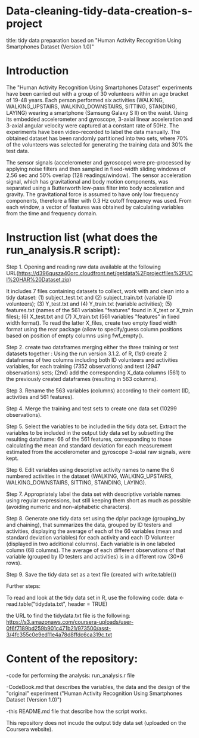 # Data-cleaning-tidy-data-creation-s-project

title: tidy data preparation based on "Human Activity Recognition Using Smartphones Dataset (Version 1.0)"

Introduction
=============
The "Human Activity Recognition Using Smartphones Dataset" experiments have been carried out with a group of 30 volunteers within an age bracket of 19-48 years. Each person performed six activities (WALKING, WALKING_UPSTAIRS, WALKING_DOWNSTAIRS, SITTING, STANDING, LAYING) wearing a smartphone (Samsung Galaxy S II) on the waist. Using its embedded accelerometer and gyroscope, 3-axial linear acceleration and 3-axial angular velocity were captured at a constant rate of 50Hz. The experiments have been video-recorded to label the data manually. The obtained dataset has been randomly partitioned into two sets, where 70% of the volunteers was selected for generating the training data and 30% the test data. 

The sensor signals (accelerometer and gyroscope) were pre-processed by applying noise filters and then sampled in fixed-width sliding windows of 2.56 sec and 50% overlap (128 readings/window). The sensor acceleration signal, which has gravitational and body motion components, was separated using a Butterworth low-pass filter into body acceleration and gravity. The gravitational force is assumed to have only low frequency components, therefore a filter with 0.3 Hz cutoff frequency was used. From each window, a vector of features was obtained by calculating variables from the time and frequency domain.

Instruction list (what does the run_analysis.R script):
======================================================
Step 1. Opening and reading raw data
available at the following URL(https://d396qusza40orc.cloudfront.net/getdata%2Fprojectfiles%2FUCI%20HAR%20Dataset.zip) 

It includes 7 files containing datasets to collect, work with and clean into a tidy dataset:
(1) subject_test.txt and (2) subject_train.txt (variable ID volunteers); 
(3) Y_test.txt and (4) Y_train.txt (variable activities); 
(5) features.txt (names of the 561 variables "features" found in X_test or X_train files); 
(6) X_test.txt and (7) X_train.txt (561 variables "features" in fixed width format). 
To read the latter X_files, create two empty fixed width format using the rear package (allow to specify/guess column positions based on position of empty columns using fwf_empty().

Step 2. create two dataframes merging either the three training or test datasets together :
Using the run version 3.1.2. of R,
(1st) create 2 dataframes of two columns including both ID volunteers and activities variables, for each training (7352 observations) and test (2947 observations) sets; (2nd) add the corresponding X_data columns (561) to the previously created dataframes (resulting in 563 columns).

Step 3. Rename the 563 variables (columns) according to their content (ID, activities and 561 features).

Step 4. Merge the training and test sets to create one data set (10299 observations).

Step 5. Select the variables to be included in the tidy data set. 
Extract the variables to be included in the output tidy data set by subsetting the resulting dataframe: 66 of the 561 features, corresponding to those calculating the mean and standard deviation for each measurement estimated from the accelerometer and gyroscope 3-axial raw signals, were kept.

Step 6. Edit variables using descriptive activity names to name the 6 numbered activities in the dataset (WALKING, WALKING_UPSTAIRS, WALKING_DOWNSTAIRS, SITTING, STANDING, LAYING). 

Step 7. Appropriately label the data set with descriptive variable names using regular expressions, but still keeping them short as much as possible (avoiding numeric and non-alphabetic characters).

Step 8. Generate one tidy data set using the dplyr package (grouping_by and chaining), that summarizes the data, grouped by ID testers and activities, displaying the average of each of the 66 variables (mean and standard deviation variables) for each activity and each ID Volunteer (displayed in two additional columns). Each variable is in one labeled column (68 columns). The average of each different observations of that variable (grouped by ID testers and activities) is in a different row (30*6 rows).

Step 9. Save the tidy data set as a text file (created with write.table())

Further steps: 

To read and look at the tidy data set in R, use the following code:
data <- read.table("tidydata.txt", header = TRUE)

the URL to find the tidydata.txt file is the following: 
https://s3.amazonaws.com/coursera-uploads/user-0f6f7189bd259b901c471b21/973500/asst-3/4fc355c0e9ed11e4a78d8ffdc6ca319c.txt

Content of the repository:
============================
-code for performing the analysis: run_analysis.r file

-CodeBook.md that describes the variables, the data and the design of the "original" experiment ("Human Activity Recognition Using Smartphones Dataset (Version 1.0)")

-this README.md file that describe how the script works.

This repository does not incude the output tidy data set (uploaded on the Coursera website).
